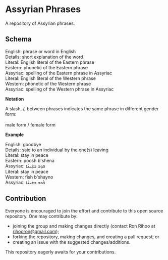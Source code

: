 # Assyrian Phrases

A repository of Assyrian phrases.

## Schema

English: phrase or word in English <BR>
Details: short explanation of the word <BR>
Literal: English literal of the Eastern phrase <BR>
Eastern: phonetic of the Eastern phrase <BR>
Assyriac: spelling of the Eastern phrase in Assyriac <BR>
Literal: English literal of the Western phrase <BR>
Western: phonetic of the Western phrase <BR>
Assyriac: spelling of the Western phrase in Assyriac <BR>

**Notation**

A slash, /, between phrases indicates the same phrase in different gender form: <BR>
<BR>
male form / female form

**Example**

English: goodbye <BR>
Details: said to an individual by the one(s) leaving <BR>
Literal: stay in peace <BR>
Eastern: poosh b'shena <BR>
Assyriac: ܦܘܼܫ ܒܫܲܝܢܵܐ <BR>
Literal: stay in peace <BR>
Western: fish b'shayno <BR>
Assyriac: ܦܽܘܫ ܒܫܲܝܢܵܐ <BR>

## Contribution

Everyone is encouraged to join the effort and contribute to this open source repository. One may contribute by:

- joining the group and making changes directly (contact Ron Rihoo at rihooron@gmail.com);
- forking the repository, making changes, and creating a pull request; or
- creating an issue with the suggested changes/additions.

This repository eagerly awaits for your contributions.

